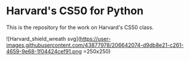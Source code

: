 # Harvard's CS50 for Python

This is the repository for the work on Harvard's CS50 class.

![Harvard_shield_wreath svg](https://user-images.githubusercontent.com/43877978/206642074-d9db8e21-c261-4659-9e68-1f04424cef91.png =250x250)
